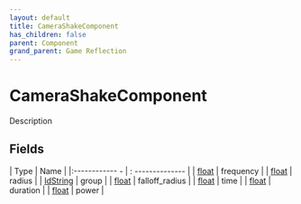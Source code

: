 ```yaml
---
layout: default
title: CameraShakeComponent
has_children: false
parent: Component
grand_parent: Game Reflection
---
```

# CameraShakeComponent
Description 

## Fields
| Type | Name |
|:------------ - | : -------------- |
| [float](game-reflection/components/float.md) | frequency |
| [float](game-reflection/components/float.md) | radius |
| [IdString](game-reflection/components/id_string.md) | group |
| [float](game-reflection/components/float.md) | falloff_radius |
| [float](game-reflection/components/float.md) | time |
| [float](game-reflection/components/float.md) | duration |
| [float](game-reflection/components/float.md) | power |
